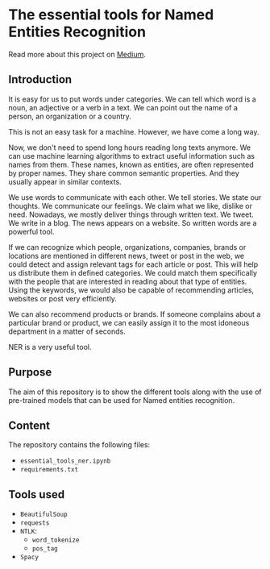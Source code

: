 # The essential tools for Named Entities Recognition

Read more about this project on [Medium]().

## Introduction

It is easy for us to put words under categories. We can tell which word is a noun, an adjective or a verb in a text. We can point out the name of a person, an organization or a country.

This is not an easy task for a machine. However, we have come a long way.

Now, we don't need to spend long hours reading long texts anymore. We can use machine learning algorithms to extract useful information such as names from them. These names, known as entities, are often represented by proper names. They share common semantic properties. And they usually appear in similar contexts.

We use words to communicate with each other. We tell stories. We state our thoughts. We communicate our feelings. We claim what we like, dislike or need. Nowadays, we mostly deliver things through written text. We tweet. We write in a blog. The news appears on a website. So written words are a powerful tool.

If we can recognize which people, organizations, companies, brands or locations are mentioned in different news, tweet or post in the web, we could detect and assign relevant tags for each article or post. This will help us distribute them in defined categories. We could match them specifically with the people that are interested in reading about that type of entities. Using the keywords, we would also be capable of recommending articles, websites or post very efficiently. 

We can also recommend products or brands. If someone complains about a particular brand or product, we can easily assign it to the most idoneous department in a matter of seconds. 

NER is a very useful tool. 

## Purpose

The aim of this repository is to show the different tools along with the use of pre-trained models that can be used for Named entities recognition.

## Content 

The repository contains the following files:

- `essential_tools_ner.ipynb`
- `requirements.txt`

## Tools used

- `BeautifulSoup`
- `requests`
- `NTLK`:
  - `word_tokenize`
  - `pos_tag`
- `Spacy`
